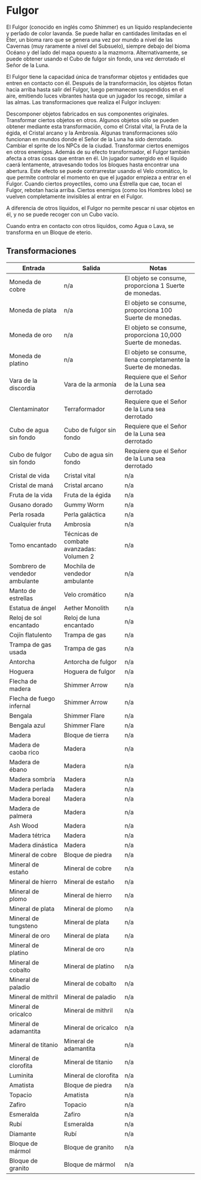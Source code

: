 # Fulgor

El Fulgor (conocido en inglés como Shimmer) es un líquido resplandeciente y perlado de color lavanda. Se puede hallar en cantidades limitadas en el Éter, un bioma raro que se genera una vez por mundo a nivel de las Cavernas (muy raramente a nivel del Subsuelo), siempre debajo del bioma Océano y del lado del mapa opuesto a la mazmorra. Alternativamente, se puede obtener usando el Cubo de fulgor sin fondo, una vez derrotado el Señor de la Luna.

El Fulgor tiene la capacidad única de transformar objetos y entidades que entren en contacto con él. Después de la transformación, los objetos flotan hacia arriba hasta salir del Fulgor, luego permanecen suspendidos en el aire, emitiendo luces vibrantes hasta que un jugador los recoge, similar a las almas. Las transformaciones que realiza el Fulgor incluyen:

Descomponer objetos fabricados en sus componentes originales.
Transformar ciertos objetos en otros. Algunos objetos sólo se pueden obtener mediante esta transformación, como el Cristal vital, la Fruta de la égida, el Cristal arcano y la Ambrosía. Algunas transformaciones sólo funcionan en mundos donde el Señor de la Luna ha sido derrotado.
Cambiar el sprite de los NPCs de la ciudad.
Transformar ciertos enemigos en otros enemigos.
Además de su efecto transformador, el Fulgor también afecta a otras cosas que entran en él. Un jugador sumergido en el líquido caerá lentamente, atravesando todos los bloques hasta encontrar una abertura. Este efecto se puede contrarrestar usando el Velo cromático, lo que permite controlar el momento en que el jugador empieza a entrar en el Fulgor. Cuando ciertos proyectiles, como una Estrella que cae, tocan el Fulgor, rebotan hacia arriba. Ciertos enemigos (como los Hombres lobo) se vuelven completamente invisibles al entrar en el Fulgor.

A diferencia de otros líquidos, el Fulgor no permite pescar ni usar objetos en él, y no se puede recoger con un Cubo vacío.

Cuando entra en contacto con otros líquidos, como Agua o Lava, se transforma en un Bloque de eterio.

## Transformaciones

| Entrada | Salida | Notas |
|---------|--------|-------|
| Moneda de cobre | n/a | El objeto se consume, proporciona 1 Suerte de monedas. |
| Moneda de plata | n/a | El objeto se consume, proporciona 100 Suerte de monedas. |
| Moneda de oro | n/a | El objeto se consume, proporciona 10,000 Suerte de monedas. |
| Moneda de platino | n/a | El objeto se consume, llena completamente la Suerte de monedas. |
| Vara de la discordia | Vara de la armonía | Requiere que el Señor de la Luna sea derrotado |
| Clentaminator | Terraformador | Requiere que el Señor de la Luna sea derrotado |
| Cubo de agua sin fondo | Cubo de fulgor sin fondo | Requiere que el Señor de la Luna sea derrotado |
| Cubo de fulgor sin fondo | Cubo de agua sin fondo | Requiere que el Señor de la Luna sea derrotado |
| Cristal de vida | Cristal vital | n/a |
| Cristal de maná | Cristal arcano | n/a |
| Fruta de la vida | Fruta de la égida | n/a |
| Gusano dorado | Gummy Worm | n/a |
| Perla rosada | Perla galáctica | n/a |
| Cualquier fruta | Ambrosia | n/a |
| Tomo encantado | Técnicas de combate avanzadas: Volumen 2 | n/a |
| Sombrero de vendedor ambulante | Mochila de vendedor ambulante | n/a |
| Manto de estrellas | Velo cromático | n/a |
| Estatua de ángel | Aether Monolith | n/a |
| Reloj de sol encantado | Reloj de luna encantado | n/a |
| Cojín flatulento | Trampa de gas | n/a |
| Trampa de gas usada | Trampa de gas | n/a |
| Antorcha | Antorcha de fulgor | n/a |
| Hoguera | Hoguera de fulgor | n/a |
| Flecha de madera | Shimmer Arrow | n/a |
| Flecha de fuego infernal | Shimmer Arrow | n/a |
| Bengala | Shimmer Flare | n/a |
| Bengala azul | Shimmer Flare | n/a |
| Madera | Bloque de tierra | n/a |
| Madera de caoba rico | Madera | n/a |
| Madera de ébano | Madera | n/a |
| Madera sombría | Madera | n/a |
| Madera perlada | Madera | n/a |
| Madera boreal | Madera | n/a |
| Madera de palmera | Madera | n/a |
| Ash Wood | Madera | n/a |
| Madera tétrica | Madera | n/a |
| Madera dinástica | Madera | n/a |
| Mineral de cobre | Bloque de piedra | n/a |
| Mineral de estaño | Mineral de cobre | n/a |
| Mineral de hierro | Mineral de estaño | n/a |
| Mineral de plomo | Mineral de hierro | n/a |
| Mineral de plata | Mineral de plomo | n/a |
| Mineral de tungsteno | Mineral de plata | n/a |
| Mineral de oro | Mineral de plata | n/a |
| Mineral de platino | Mineral de oro | n/a |
| Mineral de cobalto | Mineral de platino | n/a |
| Mineral de paladio | Mineral de cobalto | n/a |
| Mineral de mithril | Mineral de paladio | n/a |
| Mineral de oricalco | Mineral de mithril | n/a |
| Mineral de adamantita | Mineral de oricalco | n/a |
| Mineral de titanio | Mineral de adamantita | n/a |
| Mineral de clorofita | Mineral de titanio | n/a |
| Luminita | Mineral de clorofita | n/a |
| Amatista | Bloque de piedra | n/a |
| Topacio | Amatista | n/a |
| Zafiro | Topacio | n/a |
| Esmeralda | Zafiro | n/a |
| Rubí | Esmeralda | n/a |
| Diamante | Rubí | n/a |
| Bloque de mármol | Bloque de granito | n/a |
| Bloque de granito | Bloque de mármol | n/a |